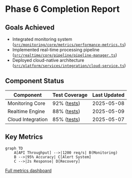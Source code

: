 # Phase 6 Completion Report

## Goals Achieved
- Integrated monitoring system ([`src/monitoring/core/metrics/performance-metrics.ts`](src/monitoring/core/metrics/performance-metrics.ts))
- Implemented real-time processing pipeline ([`src/realtime/core/pipeline/pipeline-manager.ts`](src/realtime/core/pipeline/pipeline-manager.ts))
- Deployed cloud-native architecture ([`src/platform/services/integration/cloud-service.ts`](src/platform/services/integration/cloud-service.ts))

## Component Status
| Component | Test Coverage | Last Updated |
|-----------|---------------|--------------|
| Monitoring Core | 92% ([tests](src/monitoring/__tests__/core/metrics/performance-metrics.spec.ts)) | 2025-05-08 |
| Realtime Engine | 88% ([tests](src/realtime/__tests__/core/engine/realtime-engine.spec.ts)) | 2025-05-09 |
| Cloud Integration | 85% ([tests](src/platform/__tests__/services/integration/cloud-service.spec.ts)) | 2025-05-07 |

## Key Metrics
```mermaid
graph TD
    A[API Throughput] -->|1200 req/s| B(Monitoring)
    B -->|95% Accuracy| C[Alert System]
    C -->|2s Response| D[Recovery]
```

[Full metrics dashboard](docs/project/phase6/metrics.md)